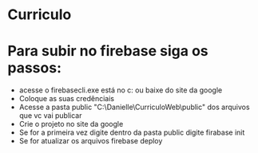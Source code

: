 # Curriculo
# Para subir no firebase siga os passos:
- acesse o firebasecli.exe está no c: ou baixe do site da google
- Coloque as suas credênciais
- Acesse a pasta public "C:\Danielle\CurriculoWeb\public" dos arquivos que vc vai publicar
- Crie o projeto no site da google 
- Se for a primeira vez digite dentro da pasta public digite firabase init
- Se for atualizar os arquivos firebase deploy
